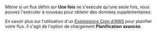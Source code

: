 Même si un flux défini sur **Une fois** ne s'exécute qu'une seule fois, vous pouvez l'exécuter à nouveau pour obtenir des données supplémentaires.

En savoir plus sur l'utilisation d'un [Expressions Cron d'AWS](https://docs.aws.amazon.com/AmazonCloudWatch/latest/events/ScheduledEvents.html#CronExpressions) pour planifier votre flux. Il s'agit de l'option de chargement **Planification avancée**.
